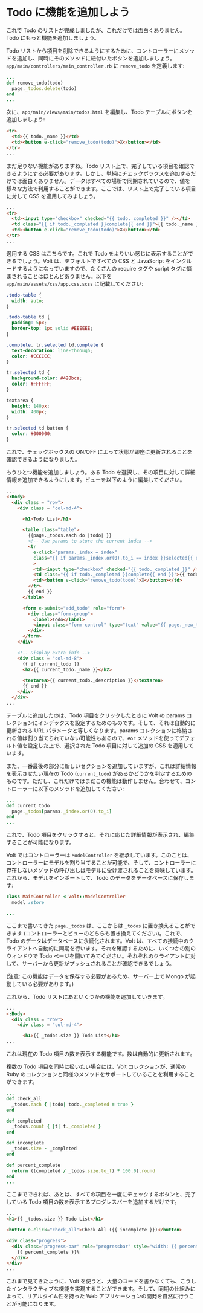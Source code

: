# Todo に機能を追加しよう

これで Todo のリストが完成しましたが、これだけでは面白くありません。Todo にもっと機能を追加しましょう。

Todo リストから項目を削除できるようにするために、コントローラーにメソッドを追加し、同時にそのメソッドに紐付いたボタンを追加しましょう。`app/main/controllers/main_controller.rb` に `remove_todo` を定義します:

```ruby
...
def remove_todo(todo)
  page._todos.delete(todo)
end
...
```

次に、`app/main/views/main/todos.html` を編集し、Todo テーブルにボタンを追加しましょう:
```html
<tr>
  <td>{{ todo._name }}</td>
  <td><button e-click="remove_todo(todo)">X</button></td>
</tr>
...
```

まだ足りない機能がありますね。Todo リスト上で、完了している項目を確認できるようにする必要があります。しかし、単純にチェックボックスを追加するだけでは面白くありません。データはすべての場所で同期されているので、値を様々な方法で利用することができます。ここでは、リスト上で完了している項目に対して CSS を適用してみましょう。

```html
...
<tr>
  <td><input type="checkbox" checked="{{ todo._completed }}" /></td>
  <td class="{{ if todo._completed }}complete{{ end }}">{{ todo._name }}</td>
  <td><button e-click="remove_todo(todo)">X</button></td>
</tr>
...
```

適用する CSS はこちらです。これで Todo をよりいい感じに表示することができるでしょう。Volt は、デフォルトですべての CSS と JavaScript をインクルードするようになっていますので、たくさんの require タグや script タグに悩まされることはほとんどありません。以下を `app/main/assets/css/app.css.scss` に記載してください:

```scss
.todo-table {
  width: auto;
}

.todo-table td {
  padding: 5px;
  border-top: 1px solid #EEEEEE;
}

.complete, tr.selected td.complete {
  text-decoration: line-through;
  color: #CCCCCC;
}

tr.selected td {
  background-color: #428bca;
  color: #FFFFFF;
}

textarea {
  height: 140px;
  width: 400px;
}

tr.selected td button {
  color: #000000;
}
```

これで、チェックボックスの ON/OFF によって状態が即座に更新されることを確認できるようになりました。

もうひとつ機能を追加しましょう。ある Todo を選択し、その項目に対して詳細情報を追加できるようにします。ビューを以下のように編集してください。

```html
...
<:Body>
  <div class = "row">
    <div class = "col-md-4">

      <h1>Todo List</h1>

      <table class="table">
        {{page._todos.each do |todo| }}
        <!-- Use params to store the current index -->
        <tr
          e-click="params._index = index"
          class="{{ if params._index.or(0).to_i == index }}selected{{ end }}"
          >
          <td><input type="checkbox" checked="{{ todo._completed }}" /></td>
          <td class="{{ if todo._completed }}complete{{ end }}">{{ todo._name }}</td>
          <td><button e-click="remove_todo(todo)">X</button></td>
        </tr>
        {{ end }}
      </table>

      <form e-submit="add_todo" role="form">
        <div class="form-group">
          <label>Todo</label>
          <input class="form-control" type="text" value="{{ page._new_todo }}" />
        </div>
      </form>
    </div>

    <!-- Display extra info -->
    <div class = "col-md-8">
      {{ if current_todo }}
      <h2>{{ current_todo._name }}</h2>

      <textarea>{{ current_todo._description }}</textarea>
      {{ end }}
    </div>
  </div>
...
```

テーブルに追加したのは、Todo 項目をクリックしたときに Volt の params コレクションにインデックスを設定するためのものです。そして、それは自動的に更新される URL パラメータと等しくなります。params コレクションに格納される値は割り当てられていない可能性もあるので、`#or` メソッドを使ってデフォルト値を設定した上で、選択された Todo 項目に対して追加の CSS を適用しています。

また、一番最後の部分に新しいセクションを追加していますが、これは詳細情報を表示させたい現在の Todo (`current_todo`) があるかどうかを判定するためのものです。ただし、これだけではまだこの機能は動作しません。合わせて、コントローラーに以下のメソッドを追加してください:

```ruby
...
def current_todo
  page._todos[params._index.or(0).to_i]
end
...
```

これで、Todo 項目をクリックすると、それに応じた詳細情報が表示され、編集することが可能になります。

Volt ではコントローラーは `ModelController` を継承しています。このことは、コントローラーにモデルを割り当てることが可能で、そして、コントローラーに存在しないメソッドの呼び出しはモデルに受け渡されることを意味しています。これから、モデルをインポートして、Todo のデータをデータベースに保存します:

```ruby
class MainController < Volt::ModelController
  model :store

...
```

ここまで書いてきた `page._todos` は、ここからは `_todos` に置き換えることができます (コントローラーとビューのどちらも置き換えてください)。これで、Todo のデータはデータベースに永続化されます。Volt は、すべての接続中のクライアントへ自動的に同期を行います。それを確認するために、いくつかの別のウィンドウで Todo ページを開いてみてください。それぞれのクライアントに対して、サーバーから更新がプッシュされることが確認できるでしょう。

(注意: この機能はデータを保存する必要があるため、サーバー上で Mongo が起動している必要があります。)

これから、Todo リストにあといくつかの機能を追加していきます。

```html
...
<:Body>
  <div class = "row">
    <div class = "col-md-4">

      <h1>{{ _todos.size }} Todo List</h1>
...
```

これは現在の Todo 項目の数を表示する機能です。数は自動的に更新されます。



複数の Todo 項目を同時に扱いたい場合には、Volt コレクションが、通常の Ruby のコレクションと同様のメソッドをサポートしていることを利用することができます。
```ruby
...
def check_all
  _todos.each { |todo| todo._completed = true }
end

def completed
  _todos.count { |t| t._completed }
end

def incomplete
  _todos.size - _completed
end

def percent_complete
  return ((completed / _todos.size.to_f) * 100.0).round
end
...
```

ここまでできれば、あとは、すべての項目を一度にチェックするボタンと、完了している Todo 項目の数を表示するプログレスバーを追加するだけです。
```html
...
<h1>{{ _todos.size }} Todo List</h1>

<button e-click="check_all">Check All ({{ incomplete }})</button>

<div class="progress">
  <div class="progress-bar" role="progressbar" style="width: {{ percent_complete }}%;" >
    {{ percent_complete }}%
  </div>
</div>
...
```

これまで見てきたように、Volt を使うと、大量のコードを書かなくても、こうしたインタラクティブな機能を実現することができます。そして、同期の仕組みによって、リアルタイム性を持った Web アプリケーションの開発を自然に行うことが可能になります。
